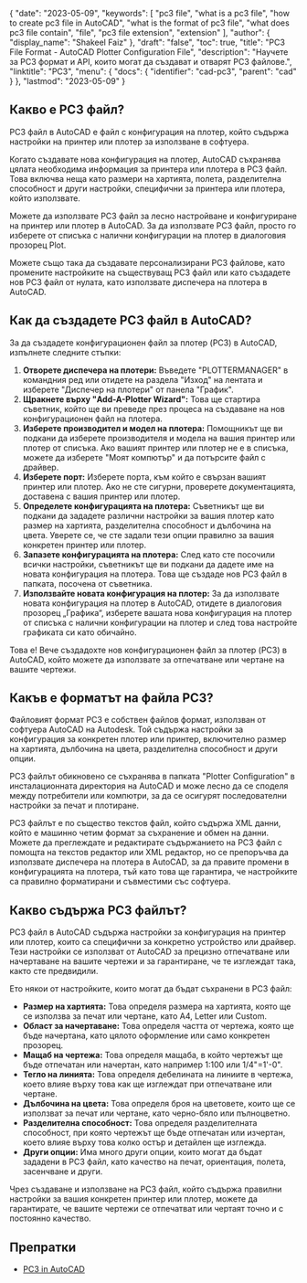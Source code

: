 {
  "date": "2023-05-09",
  "keywords": [
    "pc3 file",
    "what is a pc3 file",
    "how to create pc3 file in AutoCAD",
    "what is the format of pc3 file",
    "what does pc3 file contain",
    "file",
    "pc3 file extension",
    "extension"
  ],
  "author": {
    "display_name": "Shakeel Faiz"
  },
  "draft": "false",
  "toc": true,
  "title": "PC3 File Format - AutoCAD Plotter Configuration File",
  "description": "Научете за PC3 формат и API, които могат да създават и отварят PC3 файлове.",
  "linktitle": "PC3",
  "menu": {
    "docs": {
      "identifier": "cad-pc3",
      "parent": "cad"
    }
  },
  "lastmod": "2023-05-09"
}

## Какво е PC3 файл?

PC3 файл в AutoCAD е файл с конфигурация на плотер, който съдържа настройки на принтер или плотер за използване в софтуера.

Когато създавате нова конфигурация на плотер, AutoCAD съхранява цялата необходима информация за принтера или плотера в PC3 файл. Това включва неща като размери на хартията, полета, разделителна способност и други настройки, специфични за принтера или плотера, който използвате.

Можете да използвате PC3 файл за лесно настройване и конфигуриране на принтер или плотер в AutoCAD. За да използвате PC3 файл, просто го изберете от списъка с налични конфигурации на плотер в диалоговия прозорец Plot.

Можете също така да създавате персонализирани PC3 файлове, като промените настройките на съществуващ PC3 файл или като създадете нов PC3 файл от нулата, като използвате диспечера на плотера в AutoCAD.

## Как да създадете PC3 файл в AutoCAD?

За да създадете конфигурационен файл за плотер (PC3) в AutoCAD, изпълнете следните стъпки:

1. **Отворете диспечера на плотери:** Въведете "PLOTTERMANAGER" в командния ред или отидете на раздела "Изход" на лентата и изберете "Диспечер на плотери" от панела "График".
2. **Щракнете върху "Add-A-Plotter Wizard":** Това ще стартира съветник, който ще ви преведе през процеса на създаване на нов конфигурационен файл на плотера.
3. **Изберете производител и модел на плотера:** Помощникът ще ви подкани да изберете производителя и модела на вашия принтер или плотер от списъка. Ако вашият принтер или плотер не е в списъка, можете да изберете "Моят компютър" и да потърсите файл с драйвер.
4. **Изберете порт:** Изберете порта, към който е свързан вашият принтер или плотер. Ако не сте сигурни, проверете документацията, доставена с вашия принтер или плотер.
5. **Определете конфигурацията на плотера:** Съветникът ще ви подкани да зададете различни настройки за вашия плотер като размер на хартията, разделителна способност и дълбочина на цвета. Уверете се, че сте задали тези опции правилно за вашия конкретен принтер или плотер.
6. **Запазете конфигурацията на плотера:** След като сте посочили всички настройки, съветникът ще ви подкани да дадете име на новата конфигурация на плотера. Това ще създаде нов PC3 файл в папката, посочена от съветника.
7. **Използвайте новата конфигурация на плотер:** За да използвате новата конфигурация на плотер в AutoCAD, отидете в диалоговия прозорец „Графика“, изберете вашата нова конфигурация на плотер от списъка с налични конфигурации на плотер и след това настройте графиката си като обичайно.

Това е! Вече създадохте нов конфигурационен файл за плотер (PC3) в AutoCAD, който можете да използвате за отпечатване или чертане на вашите чертежи.

## Какъв е форматът на файла PC3?

Файловият формат PC3 е собствен файлов формат, използван от софтуера AutoCAD на Autodesk. Той съдържа настройки за конфигурация за конкретен плотер или принтер, включително размер на хартията, дълбочина на цвета, разделителна способност и други опции.

PC3 файлът обикновено се съхранява в папката "Plotter Configuration" в инсталационната директория на AutoCAD и може лесно да се споделя между потребители или компютри, за да се осигурят последователни настройки за печат и плотиране.

PC3 файлът е по същество текстов файл, който съдържа XML данни, който е машинно четим формат за съхранение и обмен на данни. Можете да преглеждате и редактирате съдържанието на PC3 файл с помощта на текстов редактор или XML редактор, но се препоръчва да използвате диспечера на плотера в AutoCAD, за да правите промени в конфигурацията на плотера, тъй като това ще гарантира, че настройките са правилно форматирани и съвместими със софтуера.

## Какво съдържа PC3 файлът?

PC3 файл в AutoCAD съдържа настройки за конфигурация на принтер или плотер, които са специфични за конкретно устройство или драйвер. Тези настройки се използват от AutoCAD за прецизно отпечатване или начертаване на вашите чертежи и за гарантиране, че те изглеждат така, както сте предвидили.

Ето някои от настройките, които могат да бъдат съхранени в PC3 файл:

- **Размер на хартията:** Това определя размера на хартията, която ще се използва за печат или чертане, като A4, Letter или Custom.
- **Област за начертаване:** Това определя частта от чертежа, която ще бъде начертана, като цялото оформление или само конкретен прозорец.
- **Мащаб на чертежа:** Това определя мащаба, в който чертежът ще бъде отпечатан или начертан, като например 1:100 или 1/4"=1'-0".
- **Тегло на линията:** Това определя дебелината на линиите в чертежа, което влияе върху това как ще изглеждат при отпечатване или чертане.
- **Дълбочина на цвета:** Това определя броя на цветовете, които ще се използват за печат или чертане, като черно-бяло или пълноцветно.
- **Разделителна способност:** Това определя разделителната способност, при която чертежът ще бъде отпечатан или изчертан, което влияе върху това колко остър и детайлен ще изглежда.
- **Други опции:** Има много други опции, които могат да бъдат зададени в PC3 файл, като качество на печат, ориентация, полета, засенчване и други.

Чрез създаване и използване на PC3 файл, който съдържа правилни настройки за вашия конкретен принтер или плотер, можете да гарантирате, че вашите чертежи се отпечатват или чертаят точно и с постоянно качество.

## Препратки
* [PC3 in AutoCAD](https://www.autodesk.com/support/technical/article/caas/sfdcarticles/sfdcarticles/Creating-plotter-configuration-files-PC3.html)
